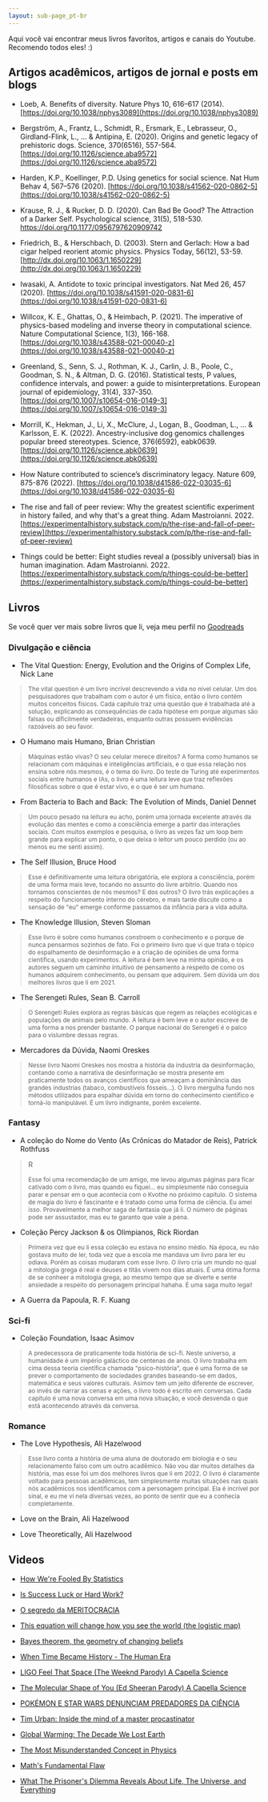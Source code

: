 ```yaml
---
layout: sub-page_pt-br
---
```


Aqui você vai encontrar meus livros favoritos, artigos e canais do Youtube. Recomendo todos eles! :)

## Artigos acadêmicos, artigos de jornal e posts em blogs

- Loeb, A. Benefits of diversity. Nature Phys 10, 616–617 (2014). [https://doi.org/10.1038/nphys3089](https://doi.org/10.1038/nphys3089)

- Bergström, A., Frantz, L., Schmidt, R., Ersmark, E., Lebrasseur, O., Girdland-Flink, L., ... & Antipina, E. (2020). Origins and genetic legacy of prehistoric dogs. Science, 370(6516), 557-564. [https://doi.org/10.1126/science.aba9572](https://doi.org/10.1126/science.aba9572)

- Harden, K.P., Koellinger, P.D. Using genetics for social science. Nat Hum Behav 4, 567–576 (2020). [https://doi.org/10.1038/s41562-020-0862-5](https://doi.org/10.1038/s41562-020-0862-5)

- Krause, R. J., & Rucker, D. D. (2020). Can Bad Be Good? The Attraction of a Darker Self. Psychological science, 31(5), 518-530. [https://doi.org/10.1177/0956797620909742 ](https://doi.org/10.1177/0956797620909742)

- Friedrich, B., & Herschbach, D. (2003). Stern and Gerlach: How a bad cigar helped reorient atomic physics. Physics Today, 56(12), 53-59. [http://dx.doi.org/10.1063/1.1650229](http://dx.doi.org/10.1063/1.1650229)

- Iwasaki, A. Antidote to toxic principal investigators. Nat Med 26, 457 (2020). [https://doi.org/10.1038/s41591-020-0831-6](https://doi.org/10.1038/s41591-020-0831-6)

- Willcox, K. E., Ghattas, O., & Heimbach, P. (2021). The imperative of physics-based modeling and inverse theory in computational science. Nature Computational Science, 1(3), 166-168. [https://doi.org/10.1038/s43588-021-00040-z](https://doi.org/10.1038/s43588-021-00040-z)

- Greenland, S., Senn, S. J., Rothman, K. J., Carlin, J. B., Poole, C., Goodman, S. N., & Altman, D. G. (2016). Statistical tests, P values, confidence intervals, and power: a guide to misinterpretations. European journal of epidemiology, 31(4), 337-350. [https://doi.org/10.1007/s10654-016-0149-3](https://doi.org/10.1007/s10654-016-0149-3)

- Morrill, K., Hekman, J., Li, X., McClure, J., Logan, B., Goodman, L., ... & Karlsson, E. K. (2022). Ancestry-inclusive dog genomics challenges popular breed stereotypes. Science, 376(6592), eabk0639. [https://doi.org/10.1126/science.abk0639](https://doi.org/10.1126/science.abk0639)

- How Nature contributed to science’s discriminatory legacy. Nature 609, 875-876 (2022). [https://doi.org/10.1038/d41586-022-03035-6](https://doi.org/10.1038/d41586-022-03035-6)

- The rise and fall of peer review: Why the greatest scientific experiment in history failed, and why that's a great thing. Adam Mastroianni. 2022. [https://experimentalhistory.substack.com/p/the-rise-and-fall-of-peer-review](https://experimentalhistory.substack.com/p/the-rise-and-fall-of-peer-review)

- Things could be better: Eight studies reveal a (possibly universal) bias in human imagination. Adam Mastroianni. 2022. [https://experimentalhistory.substack.com/p/things-could-be-better](https://experimentalhistory.substack.com/p/things-could-be-better)

## Livros

Se você quer ver mais sobre livros que li, veja meu perfil no [Goodreads](https://www.goodreads.com/user/show/118164947-pedro)

### Divulgação e ciência

- The Vital Question: Energy, Evolution and the Origins of Complex Life, Nick Lane
>
> <p style="font-size: 12px;">The vital question é um livro incrível descrevendo a vida no nível celular. Um dos pesquisadores que trabalham com o autor é um físico, então o livro contém muitos conceitos físicos. Cada capítulo traz uma questão que é trabalhada até a solução, explicando as consequências de cada hipótese em porque algumas são falsas ou dificilmente verdadeiras, enquanto outras possuem evidências razoáveis ao seu favor.</p>
>

- O Humano mais Humano, Brian Christian
>
> <p style="font-size: 12px;">Máquinas estão vivas? O seu celular merece direitos? A forma como humanos se relacionam com máquinas e inteligências artificiais, e o que essa relação nos ensina sobre nós mesmos, é o tema do livro. Do teste de Turing até experimentos sociais entre humanos e IAs, o livro é uma leitura leve que traz reflexões filosóficas sobre o que é estar vivo, e o que é ser um humano.</p>
>

- From Bacteria to Bach and Back: The Evolution of Minds, Daniel Dennet
>
> <p style="font-size: 12px;">Um pouco pesado na leitura eu acho, porém uma jornada excelente através da evolução das mentes e como a consciência emerge a partir das interações sociais. Com muitos exemplos e pesquisa, o livro as vezes faz um loop bem grande para explicar um ponto, o que deixa o leitor um pouco perdido (ou ao menos eu me senti assim).</p>
>

- The Self Illusion, Bruce Hood
>
> <p style="font-size: 12px;">Esse é definitivamente uma leitura obrigatória, ele explora a consciência, porém de uma forma mais leve, tocando no assunto do livre arbítrio. Quando nos tornamos conscientes de nós mesmos? E dos outros? O livro trás explicações a respeito do funcionamento interno do cérebro, e mais tarde discute como a sensação de "eu" emerge conforme passamos da infância para a vida adulta.</p>
>

- The Knowledge Illusion, Steven Sloman
>
> <p style="font-size: 12px;">Esse livro é sobre como humanos constroem o conhecimento e o porque de nunca pensarmos sozinhos de fato. Foi o primeiro livro que vi que trata o tópico do espalhamento de desinformação e a criação de opiniões de uma forma científica, usando experimentos. A leitura é bem leve na minha opinião, e os autores seguem um caminho intuitivo de pensamento a respeito de como os humanos adquirem conhecimento, ou pensam que adquirem. Sem dúvida um dos melhores livros que li em 2021.</p>
>

- The Serengeti Rules, Sean B. Carroll
>
> <p style="font-size: 12px;">O Serengeti Rules explora as regras básicas que regem as relações ecológicas e populações de animais pelo mundo. A leitura é bem leve e o autor escreve de uma forma a nos prender bastante. O parque nacional do Serengeti é o palco para o vislumbre dessas regras.</p>
>

- Mercadores da Dúvida, Naomi Oreskes
>
> <p style="font-size: 12px;">Nesse livro Naomi Oreskes nos mostra a história da industria da desinformação, contando como a narrativa de desinformação se mostra presente em praticamente todos os avanços científicos que ameaçam a dominância das grandes industrias (tabaco, combustíveis fósseis...). O livro mergulha fundo nos métodos utilizados para espalhar dúvida em torno do conhecimento científico e torná-lo manipulável. É um livro indignante, porém excelente.</p>
>

### Fantasy

- A coleção do Nome do Vento (As Crônicas do Matador de Reis), Patrick Rothfuss
>R
> <p style="font-size: 12px;">Esse foi uma recomendação de um amigo, me levou algumas páginas para ficar cativado com o livro, mas quando eu fiquei... eu simplesmente não conseguia parar e pensar em o que acontecia com o Kvothe no próximo capítulo. O sistema de magia do livro é fascinante e é tratado como uma forma de ciência. Eu amei isso. Provavelmente a melhor saga de fantasia que já li. O número de páginas pode ser assustador, mas eu te garanto que vale a pena.</p>
>

- Coleção Percy Jackson & os Olimpianos, Rick Riordan
>
> <p style="font-size: 12px;">Primeira vez que eu li essa coleção eu estava no ensino médio. Na época, eu não gostava muito de ler, toda vez que a escola me mandava um livro para ler eu odiava. Porém as coisas mudaram com esse livro. O livro cria um mundo no qual a mitologia grega é real e deuses e titãs vivem nos dias atuais. É uma ótima forma de se conheer a mitologia grega, ao mesmo tempo que se diverte e sente ansiedade a respeito do personagem principal hahaha. É uma saga muito legal!</p>
>

- A Guerra da Papoula, R. F. Kuang

### Sci-fi

- Coleção Foundation, Isaac Asimov
>
> <p style="font-size: 12px;">A predecessora de praticamente toda história de sci-fi. Neste universo, a humanidade é um império galáctico de centenas de anos. O livro trabalha em cima dessa teoria científica chamada "psico-história", que é uma forma de se prever o comportamento de sociedades grandes baseando-se em dados, matemática e seus valores culturais. Asimov tem um jeito diferente de escrever, ao invés de narrar as cenas e ações, o livro todo é escrito em conversas. Cada capítulo é uma nova conversa em uma nova situação, e você desvenda o que está acontecendo através da conversa.</p>
>

### Romance

- The Love Hypothesis, Ali Hazelwood
>
> <p style="font-size: 12px;">Esse livro conta a história de uma aluna de doutorado em biologia e o seu relacionamento falso com um outro acadêmico. Não vou dar muitos detalhes da história, mas esse foi um dos melhores livros que li em 2022. O livro é claramente voltado para pessoas acadêmicas, tem simplesmente muitas situações nas quais nós acadêmicos nos identificamos com a personagem principal. Ela é incrível por sinal, e eu me vi nela diversas vezes, ao ponto de sentir que eu a conhecia completamente.</p>
>

- Love on the Brain, Ali Hazelwood

- Love Theoretically, Ali Hazelwood

## Videos

- [How We're Fooled By Statistics](https://www.youtube.com/watch?v=1tSqSMOyNFE&ab_channel=Veritasium)

- [Is Success Luck or Hard Work?](https://www.youtube.com/watch?v=3LopI4YeC4I&ab_channel=Veritasium)

- [O segredo da MERITOCRACIA](https://www.youtube.com/watch?v=YINTTVjBrY4&ab_channel=AtilaIamarino)

- [This equation will change how you see the world (the logistic map)](https://www.youtube.com/watch?v=ovJcsL7vyrk&ab_channel=Veritasium)

- [Bayes theorem, the geometry of changing beliefs](https://www.youtube.com/watch?v=HZGCoVF3YvM&ab_channel=3Blue1Brown)

- [When Time Became History - The Human Era](https://www.youtube.com/watch?v=CWu29PRCUvQ&ab_channel=Kurzgesagt%E2%80%93InaNutshell)

- [LIGO Feel That Space (The Weeknd Parody) A Capella Science](https://www.youtube.com/watch?v=degD69wnZcY&ab_channel=acapellascience)

- [The Molecular Shape of You (Ed Sheeran Parody) A Capella Science](https://www.youtube.com/watch?v=f8FAJXPBdOg&ab_channel=acapellascience)

- [POKÉMON E STAR WARS DENUNCIAM PREDADORES DA CIÊNCIA](https://www.youtube.com/watch?v=Xj8fw3fkdxM&ab_channel=MeteoroBrasil)

- [Tim Urban: Inside the mind of a master procastinator](https://www.youtube.com/watch?v=arj7oStGLkU&ab_channel=TED)

- [Global Warming: The Decade We Lost Earth](https://www.youtube.com/watch?v=hvGQMZFP9IA&ab_channel=SimonClark)

- [The Most Misunderstanded Concept in Physics](https://www.youtube.com/watch?v=DxL2HoqLbyA&t=7s&ab_channel=Veritasium)

- [Math's Fundamental Flaw](https://www.youtube.com/watch?v=HeQX2HjkcNo&t=216s&ab_channel=Veritasium)

- [What The Prisoner's Dilemma Reveals About Life, The Universe, and Everything](https://www.youtube.com/watch?v=mScpHTIi-kM&ab_channel=Veritasium)